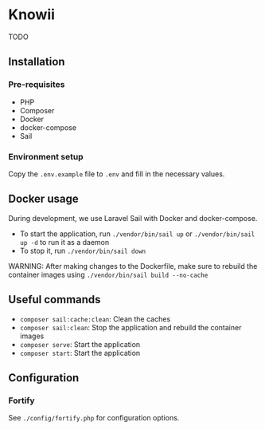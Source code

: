 # Knowii

TODO

## Installation

### Pre-requisites
- PHP
- Composer
- Docker
- docker-compose
- Sail

### Environment setup
Copy the `.env.example` file to `.env` and fill in the necessary values.

## Docker usage
During development, we use Laravel Sail with Docker and docker-compose.

- To start the application, run `./vendor/bin/sail up` or `./vendor/bin/sail up -d` to run it as a daemon
- To stop it, run `./vendor/bin/sail down`

WARNING: After making changes to the Dockerfile, make sure to rebuild the container images using `./vendor/bin/sail build --no-cache`

## Useful commands
- `composer sail:cache:clean`: Clean the caches
- `composer sail:clean`: Stop the application and rebuild the container images
- `composer serve`: Start the application
- `composer start`: Start the application

## Configuration

### Fortify
See `./config/fortify.php` for configuration options.
